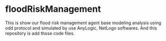# floodRiskManagement
This is show our flood risk management agent base modeling analysis using odd protocol and simulated by use AnyLogic, NetLogo softwares. And this repository is add those code files. 
